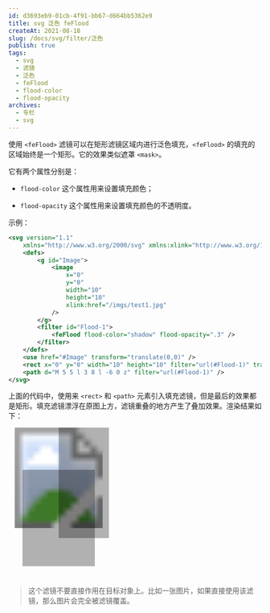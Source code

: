 ```yaml
---
id: d3693eb9-01cb-4f91-bb67-d664bb5362e9
title: svg 泛色 feFlood
createAt: 2021-08-18
slug: /docs/svg/filter/泛色
publish: true
tags:
  - svg
  - 滤镜
  - 泛色
  - feFlood
  - flood-color
  - flood-opacity
archives:
  - 专栏
  - svg
---
```


使用 `<feFlood>` 滤镜可以在矩形滤镜区域内进行泛色填充，`<feFlood>` 的填充的区域始终是一个矩形。它的效果类似遮罩 `<mask>`。

它有两个属性分别是：

- `flood-color` 这个属性用来设置填充颜色；

- `flood-opacity` 这个属性用来设置填充颜色的不透明度。

示例：

```xml
<svg version="1.1"
	xmlns="http://www.w3.org/2000/svg" xmlns:xlink="http://www.w3.org/1999/xlink" width="200" height="300" viewBox="0 0 10 15">
	<defs>
		<g id="Image">
			<image
				x="0"
				y="0"
				width="10"
				height="10"
				xlink:href="/imgs/test1.jpg"
			/>
		</g>
		<filter id="Flood-1">
			<feFlood flood-color="shadow" flood-opacity=".3" />
		</filter>
	</defs>
	<use href="#Image" transform="translate(0,0)" />
	<rect x="0" y="0" width="10" height="10" filter="url(#Flood-1)" transform="translate(6,0)" />
	<path d="M 5 5 l 3 8 l -6 0 z" filter="url(#Flood-1)" />
</svg>
```

上面的代码中，使用来 `<rect>` 和 `<path>` 元素引入填充滤镜，但是最后的效果都是矩形。填充滤镜漂浮在原图上方，滤镜重叠的地方产生了叠加效果。渲染结果如下：

<svg version="1.1"	xmlns="http://www.w3.org/2000/svg" xmlns:xlink="http://www.w3.org/1999/xlink" width="200" height="300" viewBox="0 0 10 15">
	<defs>
		<g id="Image">
			<image
				x="0"
				y="0"
				width="10"
				height="10"
				xlink:href="/imgs/test1.jpg"
			/>
		</g>
		<filter id="Flood-1">
			<feFlood flood-color="shadow" flood-opacity=".3" />
		</filter>
	</defs>
	<use href="#Image" transform="translate(0,0)" />
	<rect x="0" y="0" width="10" height="10" filter="url(#Flood-1)" transform="translate(6,0)" />
	<path d="M 5 5 l 3 8 l -6 0 z" filter="url(#Flood-1)" />
</svg>

> 这个滤镜不要直接作用在目标对象上。比如一张图片，如果直接使用该滤镜，那么图片会完全被滤镜覆盖。
